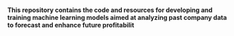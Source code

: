 #### This repository contains the code and resources for developing and training machine learning models aimed at analyzing past company data to forecast and enhance future profitabilit
